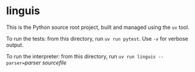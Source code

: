 # linguis
This is the Python source root project, built and managed using the `uv` tool.

To run the tests: from this directory, run `uv run pytest`. Use `-v` for verbose output.

To run the interpreter: from this directory, run `uv run linguis --parser=`*parser* *sourcefile*
